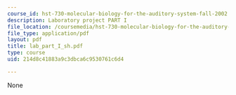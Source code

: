 ```yaml
---
course_id: hst-730-molecular-biology-for-the-auditory-system-fall-2002
description: Laboratory project PART I
file_location: /coursemedia/hst-730-molecular-biology-for-the-auditory-system-fall-2002/214d8c41883a9c3dbca6c9530761c6d4_lab_part_I_sh.pdf
file_type: application/pdf
layout: pdf
title: lab_part_I_sh.pdf
type: course
uid: 214d8c41883a9c3dbca6c9530761c6d4

---
```

None
